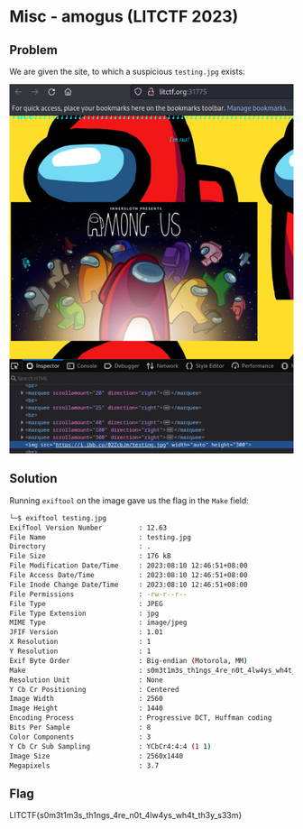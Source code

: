 # Misc - amogus (LITCTF 2023)

## Problem

We are given the site, to which a suspicious `testing.jpg` exists:

![testing.jpg](./images/misc_amogus1.png)

## Solution

Running `exiftool` on the image gave us the flag in the `Make` field:

```sh
└─$ exiftool testing.jpg                                     
ExifTool Version Number         : 12.63
File Name                       : testing.jpg
Directory                       : .
File Size                       : 176 kB
File Modification Date/Time     : 2023:08:10 12:46:51+08:00
File Access Date/Time           : 2023:08:10 12:46:51+08:00
File Inode Change Date/Time     : 2023:08:10 12:46:51+08:00
File Permissions                : -rw-r--r--
File Type                       : JPEG
File Type Extension             : jpg
MIME Type                       : image/jpeg
JFIF Version                    : 1.01
X Resolution                    : 1
Y Resolution                    : 1
Exif Byte Order                 : Big-endian (Motorola, MM)
Make                            : s0m3t1m3s_th1ngs_4re_n0t_4lw4ys_wh4t_th3y_s33m
Resolution Unit                 : None
Y Cb Cr Positioning             : Centered
Image Width                     : 2560
Image Height                    : 1440
Encoding Process                : Progressive DCT, Huffman coding
Bits Per Sample                 : 8
Color Components                : 3
Y Cb Cr Sub Sampling            : YCbCr4:4:4 (1 1)
Image Size                      : 2560x1440
Megapixels                      : 3.7
```

## Flag

LITCTF{s0m3t1m3s_th1ngs_4re_n0t_4lw4ys_wh4t_th3y_s33m}
